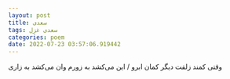 ```yaml
---
layout: post
title: سعدی
tags: سعدی غزل
categories: poem
date: 2022-07-23 03:57:06.919442
---
```


وقتی کمند زلفت دیگر کمان ابرو / این می‌کشد به زورم وان می‌کشد به زاری